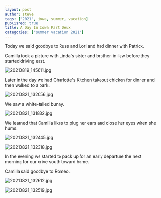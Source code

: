 ```yaml
---
layout: post
author: steve
tags: ["2021", iowa, summer, vacation]
published: true
title: A Day In Iowa Part Deux
categories: ["summer vacation 2021"]
---
```

Today we said goodbye to Russ and Lori and had dinner with Patrick. 

Camilla took a picture with Linda's sister and brother-in-law before they started driving east. 

![20210819_145611.jpg]({{site.pics_url}}/assets/media/20210819_145611.jpg)

Later in the day we had Charlotte's Kitchen takeout chicken for dinner and then walked to a park.

![20210821_132056.jpg]({{site.pics_url}}/assets/media/20210821_132056.jpg)

We saw a white-tailed bunny.  

![20210821_131832.jpg]({{site.pics_url}}/assets/media/20210821_131832.jpg)

We learned that Camilla likes to plug her ears and close her eyes when she hums.  

![20210821_132445.jpg]({{site.pics_url}}/assets/media/20210821_132445.jpg)

![20210821_132318.jpg]({{site.pics_url}}/assets/media/20210821_132318.jpg)

In the evening we started to pack up for an early departure the next morning for our drive south toward home.  

Camilla said goodbye to Romeo.  

![20210821_132612.jpg]({{site.pics_url}}/assets/media/20210821_132612.jpg)

![20210821_132519.jpg]({{site.pics_url}}/assets/media/20210821_132519.jpg)
